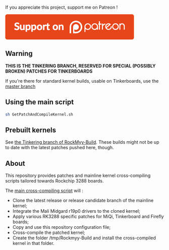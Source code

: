 If you appreciate this project, support me on Patreon !

[![Patreon !](https://raw.githubusercontent.com/Miouyouyou/RockMyy/master/.img/button-patreon.png)](https://www.patreon.com/Miouyouyou)

Warning
-------

**THIS IS THE TINKERING BRANCH, RESERVED FOR SPECIAL (POSSIBLY BROKEN) PATCHES FOR TINKERBOARDS**

If you're there for standard kernel builds, usable on Tinkerboards, use
the [master branch](https://github.com/Miouyouyou/RockMyy)

Using the main script
---------------------

```bash
sh GetPatchAndCompileKernel.sh
```

Prebuilt kernels
----------------

See [the Tinkering branch of RockMyy-Build](https://github.com/Miouyouyou/RockMyy-Build/tree/Tinkering).
These builds might not be up to date with the latest patches pushed
here, though.

About
-----

This repository provides patches and mainline kernel cross-compiling
scripts tailored towards Rockchip 3288 boards.

The [main cross-compiling script](./GetPatchAndCompileKernel.sh) will :
* Clone the latest release or release candidate branch of the mainline kernel;
* Integrate the Mali Midgard r19p0 drivers to the cloned kernel;
* Apply various RK3288 specific patches for MiQi, Tinkerboard and Firefly boards;
* Copy and use this repository configuration file;
* Cross-compile the patched kernel;
* Create the folder /tmp/Rockmyy-Build and install the cross-compiled kernel in that folder.


